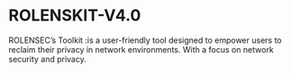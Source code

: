 # ROLENSKIT-V4.0
ROLENSEC’s Toolkit :is a user-friendly tool designed to empower users to reclaim  their privacy in network environments. With a focus on network security and privacy.
